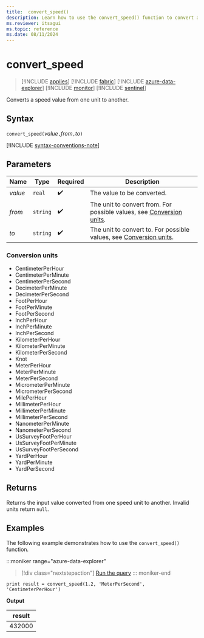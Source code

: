 ```yaml
---
title:  convert_speed()
description: Learn how to use the convert_speed() function to convert a speed input value from one unit to another.
ms.reviewer: itsagui
ms.topic: reference
ms.date: 08/11/2024
---
```

# convert_speed

> [!INCLUDE [applies](../includes/applies-to-version/applies.md)] [!INCLUDE [fabric](../includes/applies-to-version/fabric.md)] [!INCLUDE [azure-data-explorer](../includes/applies-to-version/azure-data-explorer.md)] [!INCLUDE [monitor](../includes/applies-to-version/monitor.md)] [!INCLUDE [sentinel](../includes/applies-to-version/sentinel.md)]

Converts a speed value from one unit to another.

## Syntax

`convert_speed(`*value*`,`*from*`,`*to*`)`

[!INCLUDE [syntax-conventions-note](../includes/syntax-conventions-note.md)]

## Parameters

| Name | Type | Required | Description |
|--|--|--|--|
| *value* | `real` |  :heavy_check_mark: | The value to be converted. |
| *from* | `string` |  :heavy_check_mark: | The unit to convert from. For possible values, see [Conversion units](#conversion-units).|
| *to* | `string` |  :heavy_check_mark: | The unit to convert to. For possible values, see [Conversion units](#conversion-units). |

### Conversion units

* CentimeterPerHour
* CentimeterPerMinute
* CentimeterPerSecond
* DecimeterPerMinute
* DecimeterPerSecond
* FootPerHour
* FootPerMinute
* FootPerSecond
* InchPerHour
* InchPerMinute
* InchPerSecond
* KilometerPerHour
* KilometerPerMinute
* KilometerPerSecond
* Knot
* MeterPerHour
* MeterPerMinute
* MeterPerSecond
* MicrometerPerMinute
* MicrometerPerSecond
* MilePerHour
* MillimeterPerHour
* MillimeterPerMinute
* MillimeterPerSecond
* NanometerPerMinute
* NanometerPerSecond
* UsSurveyFootPerHour
* UsSurveyFootPerMinute
* UsSurveyFootPerSecond
* YardPerHour
* YardPerMinute
* YardPerSecond

## Returns

 Returns the input value converted from one speed unit to another. Invalid units return `null`.

## Examples

The following example demonstrates how to use the `convert_speed()` function.

:::moniker range="azure-data-explorer"
> [!div class="nextstepaction"]
> <a href="https://dataexplorer.azure.com/clusters/help/databases/Samples?query=H4sIAAAAAAAAAysoyswrUShKLS7NKVGwVUjOzytLLSqJLy5ITU3RMNQz0lFQ900tSS0KSC0KTgXKpqgDRZxT80oyc6HCHvmlReqaAK/HOJBIAAAA" target="_blank">Run the query</a>
::: moniker-end

```kusto
print result = convert_speed(1.2, 'MeterPerSecond', 'CentimeterPerHour')
```

**Output**

|result|
|---|
|432000|
